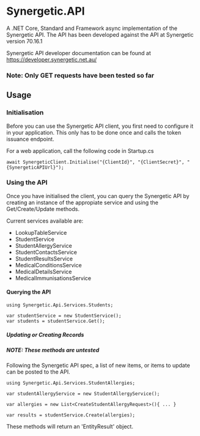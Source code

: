 # Synergetic.API
A .NET Core, Standard and Framework async implementation of the Synergetic API.
The API has been developed against the API at Synergetic version 70.16.1

Synergetic API developer documentation can be found at https://developer.synergetic.net.au/

### Note: Only GET requests have been tested so far


## Usage

### Initialisation
Before you can use the Synergetic API client, you first need to configure it in your application.
This only has to be done once and calls the token issuance endpoint.

For a web application, call the following code in Startup.cs

```` 
await SynergeticClient.Initialise("{ClientId}", "{ClientSecret}", "{SynergeticAPIUrl}"); 
````

### Using the API
Once you have initialised the client, you can query the Synergetic API by creating an instance of the appropiate service and using the Get/Create/Update methods.

Current services available are:
* LookupTableService
* StudentService
* StudentAllergyService
* StudentContactsService
* StudentResultsService
* MedicalConditionsService
* MedicalDetailsService
* MedicalImmunisationsService


#### Querying the API

```
using Synergetic.Api.Services.Students;

var studentService = new StudentService();
var students = studentService.Get();

```


##### Updating or Creating Records

##### NOTE: These methods are untested

Following the Synergetic API spec, a list of new items, or items to update can be posted to the API.


```
using Synergetic.Api.Services.StudentAllergies;

var studentAllergyService = new StudentAllergyService();

var allergies = new List<CreateStudentAllergyRequest>(){ ... }

var results = studentService.Create(allergies);

```

These methods will return an 'EntityResult' object.